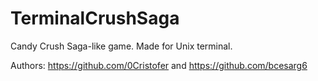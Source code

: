 # TerminalCrushSaga

Candy Crush Saga-like game. Made for Unix terminal.

Authors: https://github.com/0Cristofer and https://github.com/bcesarg6
